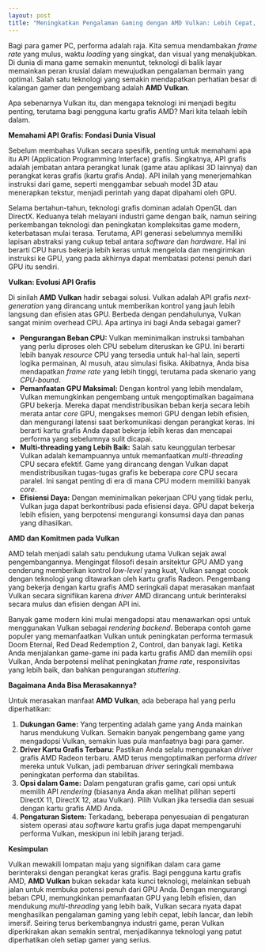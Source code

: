 ```yaml
---
layout: post
title: "Meningkatkan Pengalaman Gaming dengan AMD Vulkan: Lebih Cepat, Lebih Lancar"
---
```


Bagi para gamer PC, performa adalah raja. Kita semua mendambakan *frame rate* yang mulus, waktu *loading* yang singkat, dan visual yang menakjubkan. Di dunia di mana game semakin menuntut, teknologi di balik layar memainkan peran krusial dalam mewujudkan pengalaman bermain yang optimal. Salah satu teknologi yang semakin mendapatkan perhatian besar di kalangan gamer dan pengembang adalah **AMD Vulkan**.

Apa sebenarnya Vulkan itu, dan mengapa teknologi ini menjadi begitu penting, terutama bagi pengguna kartu grafis AMD? Mari kita telaah lebih dalam.

**Memahami API Grafis: Fondasi Dunia Visual**

Sebelum membahas Vulkan secara spesifik, penting untuk memahami apa itu API (Application Programming Interface) grafis. Singkatnya, API grafis adalah jembatan antara perangkat lunak (game atau aplikasi 3D lainnya) dan perangkat keras grafis (kartu grafis Anda). API inilah yang menerjemahkan instruksi dari game, seperti menggambar sebuah model 3D atau menerapkan tekstur, menjadi perintah yang dapat dipahami oleh GPU.

Selama bertahun-tahun, teknologi grafis dominan adalah OpenGL dan DirectX. Keduanya telah melayani industri game dengan baik, namun seiring perkembangan teknologi dan peningkatan kompleksitas game modern, keterbatasan mulai terasa. Terutama, API generasi sebelumnya memiliki lapisan abstraksi yang cukup tebal antara *software* dan *hardware*. Hal ini berarti CPU harus bekerja lebih keras untuk mengelola dan mengirimkan instruksi ke GPU, yang pada akhirnya dapat membatasi potensi penuh dari GPU itu sendiri.

**Vulkan: Evolusi API Grafis**

Di sinilah **AMD Vulkan** hadir sebagai solusi. Vulkan adalah API grafis *next-generation* yang dirancang untuk memberikan kontrol yang jauh lebih langsung dan efisien atas GPU. Berbeda dengan pendahulunya, Vulkan sangat minim overhead CPU. Apa artinya ini bagi Anda sebagai gamer?

*   **Pengurangan Beban CPU:** Vulkan meminimalkan instruksi tambahan yang perlu diproses oleh CPU sebelum diteruskan ke GPU. Ini berarti lebih banyak *resource* CPU yang tersedia untuk hal-hal lain, seperti logika permainan, AI musuh, atau simulasi fisika. Akibatnya, Anda bisa mendapatkan *frame rate* yang lebih tinggi, terutama pada skenario yang *CPU-bound*.
*   **Pemanfaatan GPU Maksimal:** Dengan kontrol yang lebih mendalam, Vulkan memungkinkan pengembang untuk mengoptimalkan bagaimana GPU bekerja. Mereka dapat mendistribusikan beban kerja secara lebih merata antar *core* GPU, mengakses memori GPU dengan lebih efisien, dan mengurangi latensi saat berkomunikasi dengan perangkat keras. Ini berarti kartu grafis Anda dapat bekerja lebih keras dan mencapai performa yang sebelumnya sulit dicapai.
*   **Multi-threading yang Lebih Baik:** Salah satu keunggulan terbesar Vulkan adalah kemampuannya untuk memanfaatkan *multi-threading* CPU secara efektif. Game yang dirancang dengan Vulkan dapat mendistribusikan tugas-tugas grafis ke beberapa *core* CPU secara paralel. Ini sangat penting di era di mana CPU modern memiliki banyak *core*.
*   **Efisiensi Daya:** Dengan meminimalkan pekerjaan CPU yang tidak perlu, Vulkan juga dapat berkontribusi pada efisiensi daya. GPU dapat bekerja lebih efisien, yang berpotensi mengurangi konsumsi daya dan panas yang dihasilkan.

**AMD dan Komitmen pada Vulkan**

AMD telah menjadi salah satu pendukung utama Vulkan sejak awal pengembangannya. Mengingat filosofi desain arsitektur GPU AMD yang cenderung memberikan kontrol *low-level* yang kuat, Vulkan sangat cocok dengan teknologi yang ditawarkan oleh kartu grafis Radeon. Pengembang yang bekerja dengan kartu grafis AMD seringkali dapat merasakan manfaat Vulkan secara signifikan karena *driver* AMD dirancang untuk berinteraksi secara mulus dan efisien dengan API ini.

Banyak game modern kini mulai mengadopsi atau menawarkan opsi untuk menggunakan Vulkan sebagai *rendering backend*. Beberapa contoh game populer yang memanfaatkan Vulkan untuk peningkatan performa termasuk Doom Eternal, Red Dead Redemption 2, Control, dan banyak lagi. Ketika Anda menjalankan game-game ini pada kartu grafis AMD dan memilih opsi Vulkan, Anda berpotensi melihat peningkatan *frame rate*, responsivitas yang lebih baik, dan bahkan pengurangan *stuttering*.

**Bagaimana Anda Bisa Merasakannya?**

Untuk merasakan manfaat **AMD Vulkan**, ada beberapa hal yang perlu diperhatikan:

1.  **Dukungan Game:** Yang terpenting adalah game yang Anda mainkan harus mendukung Vulkan. Semakin banyak pengembang game yang mengadopsi Vulkan, semakin luas pula manfaatnya bagi para gamer.
2.  **Driver Kartu Grafis Terbaru:** Pastikan Anda selalu menggunakan *driver* grafis AMD Radeon terbaru. AMD terus mengoptimalkan performa *driver* mereka untuk Vulkan, jadi pembaruan *driver* seringkali membawa peningkatan performa dan stabilitas.
3.  **Opsi dalam Game:** Dalam pengaturan grafis game, cari opsi untuk memilih API *rendering* (biasanya Anda akan melihat pilihan seperti DirectX 11, DirectX 12, atau Vulkan). Pilih Vulkan jika tersedia dan sesuai dengan kartu grafis AMD Anda.
4.  **Pengaturan Sistem:** Terkadang, beberapa penyesuaian di pengaturan sistem operasi atau *software* kartu grafis juga dapat mempengaruhi performa Vulkan, meskipun ini lebih jarang terjadi.

**Kesimpulan**

Vulkan mewakili lompatan maju yang signifikan dalam cara game berinteraksi dengan perangkat keras grafis. Bagi pengguna kartu grafis AMD, **AMD Vulkan** bukan sekadar kata kunci teknologi, melainkan sebuah jalan untuk membuka potensi penuh dari GPU Anda. Dengan mengurangi beban CPU, memungkinkan pemanfaatan GPU yang lebih efisien, dan mendukung *multi-threading* yang lebih baik, Vulkan secara nyata dapat menghasilkan pengalaman gaming yang lebih cepat, lebih lancar, dan lebih imersif. Seiring terus berkembangnya industri game, peran Vulkan diperkirakan akan semakin sentral, menjadikannya teknologi yang patut diperhatikan oleh setiap gamer yang serius.
